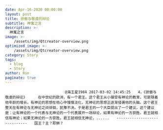 ```yaml
---
date: Apr-16-2020 00:00:00
layout: post
title: 骄傲与敬虔的辩论
subtitle: 神寓之言
description: >-
  神寓之言
image: >-
    /assets/img/Qtcreator-overview.png
optimized_image: >-
    /assets/img/Qtcreator-overview.png
category: Story
tags:
  - blog
  - Story
author: Ron
paginate: true
---
```


							　　@海王星1984 2017-03-02 14:45:25　　4，《骄傲与敬虔的辩论》     在中世纪的欧洲，有一个君王。这个君王从小接受有神论的教育，可是随着他年龄的增长，有神论的思想在他心中慢慢淡化，无神论的思想正逐渐侵袭他的头脑。这个君王整天在有神论与无神论之间徘徊，犹豫不决。于是君王的一个大臣提出了一个建议，这个建议是：让有神论的一个代表与无神论的一个代表展开一场辩论，如果有神论的一方获胜，君王就相信有神论；如果无神论的一方获胜，君王就相信无神论，......　　-----------------------------　　国王？主？耶稣？
							
							
						